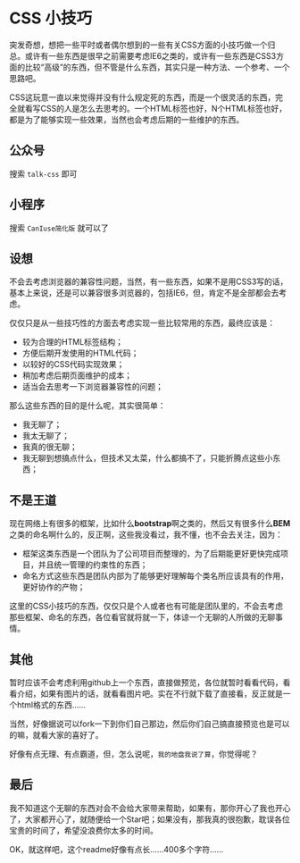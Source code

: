 # CSS 小技巧

突发奇想，想把一些平时或者偶尔想到的一些有关CSS方面的小技巧做一个归总。或许有一些东西是很早之前需要考虑IE6之类的，或许有一些东西是CSS3方面的比较“高级”的东西，但不管是什么东西，其实只是一种方法、一个参考、一个思路吧。

CSS这玩意一直以来觉得并没有什么规定死的东西，而是一个很灵活的东西，完全就看写CSS的人是怎么去思考的。一个HTML标签也好，N个HTML标签也好，都是为了能够实现一些效果，当然也会考虑后期的一些维护的东西。

## 公众号

搜索 `talk-css` 即可

## 小程序

搜索 `CanIuse简化版` 就可以了

## 设想

不会去考虑浏览器的兼容性问题，当然，有一些东西，如果不是用CSS3写的话，基本上来说，还是可以兼容很多浏览器的，包括IE6，但，肯定不是全部都会去考虑。

仅仅只是从一些技巧性的方面去考虑实现一些比较常用的东西，最终应该是：

* 较为合理的HTML标签结构；
* 方便后期开发使用的HTML代码；
* 以较好的CSS代码实现效果；
* 稍加考虑后期页面维护的成本；
* 适当会去思考一下浏览器兼容性的问题；

那么这些东西的目的是什么呢，其实很简单：

* 我无聊了；
* 我太无聊了；
* 我真的很无聊；
* 我无聊到想搞点什么，但技术又太菜，什么都搞不了，只能折腾点这些小东西；

## 不是王道

现在网络上有很多的框架，比如什么**bootstrap**啊之类的，然后又有很多什么**BEM**之类的命名啊什么的，反正啊，这些我没看过，我不懂，也不会去关注，因为：

* 框架这类东西是一个团队为了公司项目而整理的，为了后期能更好更快完成项目，并且统一管理的约束性的东西；
* 命名方式这些东西是团队内部为了能够更好理解每个类名所应该具有的作用，更好协作的产物；

这里的CSS小技巧的东西，仅仅只是个人或者也有可能是团队里的，不会去考虑那些框架、命名的东西，各位看官就将就一下，体谅一个无聊的人所做的无聊事情。

## 其他

暂时应该不会考虑利用github上一个东西，直接做预览，各位就暂时看看代码，看看介绍，如果有图片的话，就看看图片吧。实在不行就下载了直接看，反正就是一个html格式的东西……

当然，好像据说可以fork一下到你们自己那边，然后你们自己搞直接预览也是可以的嘛，就看大家的喜好了。

好像有点无理、有点霸道，但，怎么说呢，`我的地盘我说了算`，你觉得呢？

## 最后

我不知道这个无聊的东西对会不会给大家带来帮助，如果有，那你开心了我也开心了，大家都开心了，就随便给一个Star吧；如果没有，那我真的很抱歉，耽误各位宝贵的时间了，希望没浪费你太多的时间。

OK，就这样吧，这个readme好像有点长……400多个字符……
